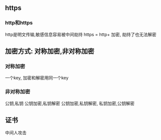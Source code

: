 ## https


### http和https


http是明文传输,敏感信息容易被中间劫持
https = http+ 加密, 劫持了也无法解密


## 加密方式: 对称加密,非对称加密

### 对称加密
一个key, 加密和解密用同一个key

### 非对称加密
公钥,私钥
公钥加密,私钥解密
公钥加密,私钥解密, 私钥加密,公钥解密


## 证书


中间人攻击